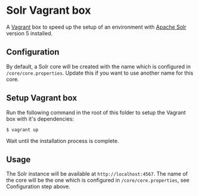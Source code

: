 # Solr Vagrant box

A [Vagrant](https://www.vagrantup.com/) box to speed up the setup of an environment with [Apache Solr](http://lucene.apache.org/solr/) version 5 installed.

## Configuration

By default, a Solr core will be created with the name which is configured in `/core/core.properties`.
Update this if you want to use another name for this core.

## Setup Vagrant box

Run the following command in the root of this folder to setup the Vagrant box with it's dependencies:

```
$ vagrant up
```

Wait until the installation process is complete.

## Usage

The Solr instance will be available at `http://localhost:4567`.
The name of the core will be the one which is configured in `/core/core.properties`, see Configuration step above.
